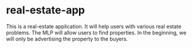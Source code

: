 # real-estate-app
This is a real-estate application. It will help users with various real estate problems. The MLP will allow users to find properties. In the beginning, we will only be advertising the property to the buyers. 
